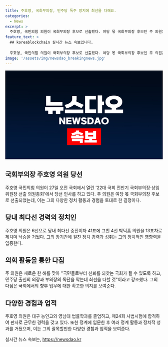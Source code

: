 ```yaml
---
title: 주호영, 국회부의장, 민주당 독주 방지에 최선을 다해요.
categories:
  - News
excerpt: >
  주호영, 국민의힘 의원이 국회부의장 후보로 선출됐다. 여당 몫 국회부의장 후보인 주 의원은 95표 중 54표로 선출됐고 6선으로 당내 최다선인 주 의원은 13표차로 낙승했다. 주 의원은 경험 많은 정치인으로 국민의힘의 집권을 위해 노력하고, 민주당을 견제하겠다고 다짐했다. 주 의원은 대구에서 6선을 하며 다양한 정치 활동을 펼쳐왔으며, 여러 당에서 요직을 맡은 바 있다.
feature_text: >
  ## koreablockchain 실시간 뉴스 속보입니다.

  주호영, 국민의힘 의원이 국회부의장 후보로 선출됐다. 여당 몫 국회부의장 후보인 주 의원은 95표 중 54표로 선출됐고 6선으로 당내 최다선인 주 의원은 13표차로 낙승했다. 주 의원은 경험 많은 정치인으로 국민의힘의 집권을 위해 노력하고, 민주당을 견제하겠다고 다짐했다. 주 의원은 대구에서 6선을 하며 다양한 정치 활동을 펼쳐왔으며, 여러 당에서 요직을 맡은 바 있다.
image: '/assets/img/newsdao_breakingnews.jpg'
---
```


<p><img src="/assets/img/newsdao_breakingnews.jpg" alt="koreablockchain 속보" /></p>

<h2 data-ke-size="size26">국회부의장 주호영 의원 당선</h2>

<p data-ke-size="size16">주호영 국민의힘 의원이 27일 오전 국회에서 열린 '22대 국회 전반기 국회부의장·상임위원장 선출 의원총회'에서 당선 인사를 하고 있다. 주 의원은 여당 몫 국회부의장 후보로 선출되었는데, 이는 그의 다양한 정치 활동과 경험을 토대로 한 결정이다.</p>

<h2 data-ke-size="size26">당내 최다선 경력의 정치인</h2>

<p data-ke-size="size16">주호영 의원은 6선으로 당내 최다선 중진이자 41표에 그친 4선 박덕흠 의원을 13표차로 제치며 낙승을 거뒀다. 그의 장기간에 걸친 정치 경력과 성취는 그의 정치적인 영향력을 입증한다.</p>

<h2 data-ke-size="size26">의회 활동을 통한 다짐</h2>

<p data-ke-size="size16">주 의원은 새로운 한 해를 맞아 "국민들로부터 신뢰를 되찾는 국회가 될 수 있도록 하고, 민주당 출신의 의장과 부의장의 독단을 막는데 최선을 다할 것"이라고 강조했다. 그의 다짐은 국회에서의 향후 업무에 대한 확고한 의지를 보여준다.</p>

<h2 data-ke-size="size26">다양한 경험과 업적</h2>

<p data-ke-size="size16">주호영 의원은 대구 능인고와 영남대 법률학과를 졸업하고, 제24회 사법시험에 합격하여 판사로 근무한 경력을 갖고 있다. 또한 정계에 입문한 후 여러 정계 활동과 정치적 성과를 거뒀으며, 이는 그의 괄목할만한 다양한 경험과 업적을 보여준다.</p>
실시간 뉴스 속보는, <a href="https://newsdao.kr" rel="dofollow">https://newsdao.kr</a>


